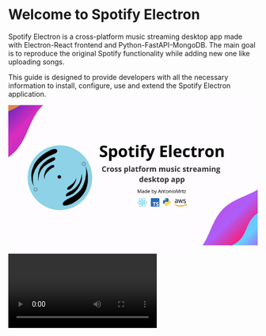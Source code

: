 # Welcome to Spotify Electron

Spotify Electron is a cross-platform music streaming desktop app made with Electron-React frontend and Python-FastAPI-MongoDB. The main goal is to reproduce the original Spotify functionality while adding new one like uploading songs.

This guide is designed to provide developers with all the necessary information to install, configure, use and extend the Spotify Electron application.

![SpotifyPreview](assets/videos/SpotifyElectronReadmePreview.gif)

![type:video](assets/videos/app-walkthrough.mp4)
